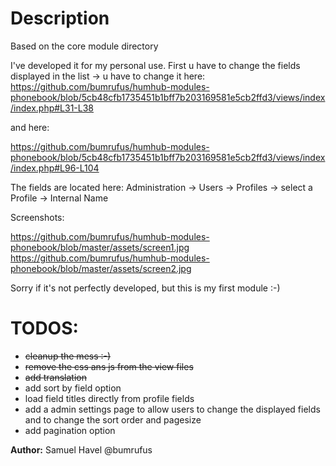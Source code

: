 # Description


Based on the core module directory

I've developed it for my personal use. First u have to change the fields displayed in the list -> u have to change it here:
https://github.com/bumrufus/humhub-modules-phonebook/blob/5cb48cfb1735451b1bff7b203169581e5cb2ffd3/views/index/index.php#L31-L38

and here:

https://github.com/bumrufus/humhub-modules-phonebook/blob/5cb48cfb1735451b1bff7b203169581e5cb2ffd3/views/index/index.php#L96-L104

The fields are located here: Administration -> Users -> Profiles -> select a Profile -> Internal Name

Screenshots:

https://github.com/bumrufus/humhub-modules-phonebook/blob/master/assets/screen1.jpg
https://github.com/bumrufus/humhub-modules-phonebook/blob/master/assets/screen2.jpg

Sorry if it's not perfectly developed, but this is my first module :-)

# TODOS:

- ~~cleanup the mess :-)~~
- ~~remove the css ans js from the view files~~
- ~~add translation~~
- add sort by field option
- load field titles directly from profile fields
- add a admin settings page to allow users to change the displayed fields and to change the sort order and pagesize
- add pagination option

__Author:__ Samuel Havel @bumrufus
